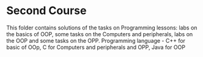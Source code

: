 # Second Course
This folder contains solutions of the tasks on Programming lessons: labs on the basics of OOP, some tasks on the Computers and peripherals, labs on the OOP and some tasks on the OPP. Programming language - C++ for basic of OOp, C for Computers and peripherals and OPP, Java for OOP
